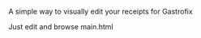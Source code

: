 A simple way to visually edit your receipts for Gastrofix

Just edit and browse main.html

[](https://laurent.s-ul.eu/MCpc3Jfj)
